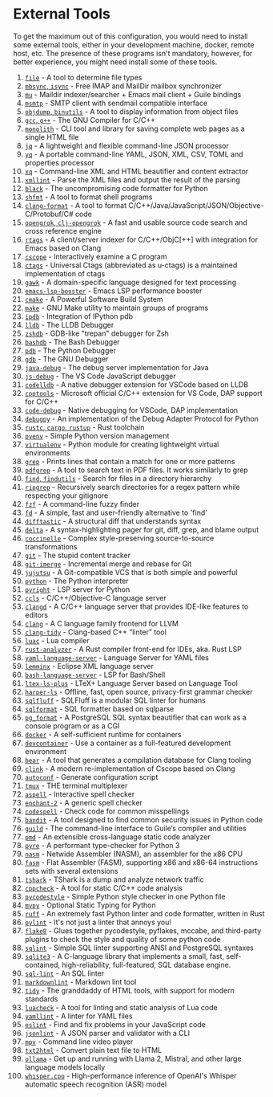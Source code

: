 # External Tools
To get the maximum out of this configuration, you would need to install some
external tools, either in your development machine, docker, remote host, etc.
The presence of these programs isn't mandatory, however, for better experience,
you might need install some of these tools.

1. [`file`](https://darwinsys.com/file) - A tool to determine file types
2. [`mbsync`, `isync`](https://isync.sourceforge.io) - Free IMAP and MailDir mailbox synchronizer
3. [`mu`](https://github.com/djcb/mu) - Maildir indexer/searcher + Emacs mail client + Guile bindings
4. [`msmtp`](https://github.com/marlam/msmtp) - SMTP client with sendmail compatible interface
5. [`objdump`, `binutils`](https://en.wikipedia.org/wiki/Objdump) - A tool to display information from object files
6. [`gcc`, `g++`](https://gcc.gnu.org) - The GNU Compiler for C/C++
7. [`monolith`](https://github.com/Y2Z/monolith) - CLI tool and library for saving complete web pages as a single HTML file
8. [`jq`](https://github.com/jqlang/jq) - A lightweight and flexible command-line JSON processor
9. [`yq`](https://github.com/mikefarah/yq) - A portable command-line YAML, JSON, XML, CSV, TOML and properties processor
10. [`xq`](https://github.com/sibprogrammer/xq) - Command-line XML and HTML beautifier and content extractor
11. [`xmllint`](https://github.com/GNOME/libxml2) - Parse the XML files and output the result of the parsing
12. [`black`](https://github.com/psf/black) - The uncompromising code formatter for Python
13. [`shfmt`](https://github.com/mvdan/sh) - A tool to format shell programs
14. [`clang-format`](https://clang.llvm.org/docs/ClangFormat.html) - A tool to format C/C++/Java/JavaScript/JSON/Objective-C/Protobuf/C# code
15. [`opengrok`, `clj-opengrok`](https://github.com/youngker/clj-opengrok) - A fast and usable source code search and cross reference engine
16. [`rtags`](https://github.com/Andersbakken/rtags) - A client/server indexer for C/C++/ObjC[++] with integration for Emacs based on Clang
17. [`cscope`](https://cscope.sourceforge.net) - Interactively examine a C program
18. [`ctags`](https://github.com/universal-ctags/ctags) - Universal Ctags (abbreviated as u-ctags) is a maintained implementation of ctags
19. [`gawk`](https://www.gnu.org/software/gawk) - A domain-specific language designed for text processing
20. [`emacs-lsp-booster`](https://github.com/blahgeek/emacs-lsp-booster) - Emacs LSP performance booster
21. [`cmake`](https://github.com/Kitware/CMake) - A Powerful Software Build System
22. [`make`](https://www.gnu.org/software/make) - GNU Make utility to maintain groups of programs
23. [`ipdb`](https://github.com/gotcha/ipdb) - Integration of IPython pdb
24. [`lldb`](https://lldb.llvm.org) - The LLDB Debugger
25. [`zshdb`](https://github.com/rocky/zshdb) - GDB-like "trepan" debugger for Zsh
26. [`bashdb`](https://bashdb.sourceforge.net) - The Bash Debugger
27. [`pdb`](https://docs.python.org/3/library/pdb.html) - The Python Debugger
28. [`gdb`](https://www.sourceware.org/gdb) - The GNU Debugger
29. [`java-debug`](https://github.com/microsoft/java-debug) - The debug server implementation for Java
30. [`js-debug`](https://github.com/microsoft/vscode-js-debug) - The VS Code JavaScript debugger
31. [`codelldb`](https://github.com/vadimcn/codelldb) - A native debugger extension for VSCode based on LLDB
32. [`cpptools`](https://github.com/microsoft/vscode-cpptools) - Microsoft official C/C++ extension for VS Code, DAP support for C/C++
33. [`code-debug`](https://github.com/WebFreak001/code-debug) - Native debugging for VSCode, DAP implementation
34. [`debugpy`](https://github.com/microsoft/debugpy) - An implementation of the Debug Adapter Protocol for Python
35. [`rustc`, `cargo`, `rustup`](https://github.com/rust-lang/rust) - Rust toolchain
36. [`pyenv`](https://github.com/pyenv/pyenv) - Simple Python version management
37. [`virtualenv`](https://docs.python.org/3/library/venv.html) - Python module for creating lightweight virtual environments
38. [`grep`](https://www.gnu.org/software/grep/manual/grep.html) - Prints lines that contain a match for one or more patterns
39. [`pdfgrep`](https://gitlab.com/pdfgrep/pdfgrep) - A tool to search text in PDF files. It works similarly to grep
40. [`find`, `findutils`](https://www.gnu.org/software/findutils) - Search for files in a directory hierarchy
41. [`ripgrep`](https://github.com/BurntSushi/ripgrep) - Recursively search directories for a regex pattern while respecting your gitignore
42. [`fzf`](https://github.com/junegunn/fzf) - A command-line fuzzy finder
43. [`fd`](https://github.com/sharkdp/fd) - A simple, fast and user-friendly alternative to 'find'
44. [`difftastic`](https://github.com/Wilfred/difftastic) - A structural diff that understands syntax
45. [`delta`](https://github.com/dandavison/delta) - A syntax-highlighting pager for git, diff, grep, and blame output
46. [`coccinelle`](https://github.com/coccinelle/coccinelle) - Complex style-preserving source-to-source transformations
47. [`git`](https://github.com/git/git) - The stupid content tracker
48. [`git-imerge`](https://github.com/mhagger/git-imerge) - Incremental merge and rebase for Git
49. [`jujutsu`](https://github.com/martinvonz/jj) - A Git-compatible VCS that is both simple and powerful
50. [`python`](https://python.org) - The Python interpreter
51. [`pyright`](https://github.com/microsoft/pyright) - LSP server for Python
52. [`ccls`](https://github.com/MaskRay/ccls) - C/C++/Objective-C language server
53. [`clangd`](https://clangd.llvm.org) - A C/C++ language server that provides IDE-like features to editors
54. [`clang`](https://clang.llvm.org) - A C language family frontend for LLVM
55. [`clang-tidy`](https://clang.llvm.org/extra/clang-tidy) - Clang-based C++ “linter” tool
56. [`luac`](https://www.lua.org) - Lua compiler
57. [`rust-analyzer`](https://github.com/rust-lang/rust-analyzer) - A Rust compiler front-end for IDEs, aka. Rust LSP
58. [`yaml-language-server`](https://github.com/redhat-developer/yaml-language-server) - Language Server for YAML files
59. [`lemminx`](https://github.com/eclipse/lemminx) - Eclipse XML language server
60. [`bash-language-server`](https://github.com/bash-lsp/bash-language-server) - LSP for Bash/Shell
61. [`ltex-ls-plus`](https://github.com/ltex-plus/ltex-ls-plus) - LTeX+ Language Server based on Language Tool
62. [`harper-ls`](https://github.com/Automattic/harper) - Offline, fast, open source, privacy-first grammar checker
63. [`sqlfluff`](https://github.com/sqlfluff/sqlfluff) - SQLFluff is a modular SQL linter for humans
64. [`sqlformat`](https://github.com/andialbrecht/sqlparse) - SQL formatter based on sqlparse
65. [`pg_format`](https://github.com/darold/pgFormatter) - A PostgreSQL SQL syntax beautifier that can work as a console program or as a CGI
66. [`docker`](https://www.docker.com) - A self-sufficient runtime for containers
67. [`devcontainer`](https://github.com/devcontainers/cli) - Use a container as a full-featured development environment
68. [`bear`](https://github.com/rizsotto/Bear) - A tool that generates a compilation database for Clang tooling
69. [`clink`](https://github.com/Smattr/clink) - A modern re-implementation of Cscope based on Clang
70. [`autoconf`](https://www.gnu.org/software/autoconf) - Generate configuration script
71. [`tmux`](https://github.com/tmux/tmux) - THE terminal multiplexer
72. [`aspell`](https://github.com/GNUAspell/aspell) - Interactive spell checker
73. [`enchant-2`](https://github.com/AbiWord/enchant) - A generic spell checker
74. [`codespell`](https://github.com/codespell-project/codespell) - Check code for common misspellings
75. [`bandit`](https://github.com/pycqa/bandit) - A tool designed to find common security issues in Python code
76. [`guild`](https://www.gnu.org/software/guile) - The command-line interface to Guile’s compiler and utilities
77. [`pmd`](https://github.com/pmd/pmd) - An extensible cross-language static code analyzer
78. [`pyre`](https://github.com/facebook/pyre-check) - A performant type-checker for Python 3
79. [`nasm`](https://github.com/netwide-assembler/nasm) - Netwide Assembler (NASM), an assembler for the x86 CPU
80. [`fasm`](https://flatassembler.net) - Flat Assembler (FASM), supporting x86 and x86-64 instructions sets with several extensions
81. [`tshark`](https://flatassembler.net) - TShark is a dump and analyze network traffic
82. [`cppcheck`](https://github.com/danmar/cppcheck) - A tool for static C/C++ code analysis
83. [`pycodestyle`](https://github.com/pycqa/pycodestyle) - Simple Python style checker in one Python file
84. [`mypy`](https://github.com/python/mypy) - Optional Static Typing for Python
85. [`ruff`](https://github.com/astral-sh/ruff) - An extremely fast Python linter and code formatter, written in Rust
86. [`pylint`](https://github.com/pylint-dev/pylint) - It's not just a linter that annoys you!
87. [`flake8`](https://github.com/pycqa/flake8) - Glues together pycodestyle, pyflakes, mccabe, and third-party plugins to check the style and quality of some python code
88. [`sqlint`](https://github.com/purcell/sqlint) - Simple SQL linter supporting ANSI and PostgreSQL syntaxes
89. [`sqlite3`](https://github.com/sqlite/sqlite) - A C-language library that implements a small, fast, self-contained, high-reliability, full-featured, SQL database engine.
90. [`sql-lint`](https://github.com/joereynolds/sql-lint) - An SQL linter
91. [`markdownlint`](https://github.com/markdownlint/markdownlint) - Markdown lint tool
92. [`tidy`](https://github.com/htacg/tidy-html5) - The granddaddy of HTML tools, with support for modern standards
93. [`luacheck`](https://github.com/mpeterv/luacheck) - A tool for linting and static analysis of Lua code
94. [`yamllint`](https://github.com/adrienverge/yamllint) - A linter for YAML files
95. [`eslint`](https://github.com/eslint/eslint) - Find and fix problems in your JavaScript code
96. [`jsonlint`](https://github.com/zaach/jsonlint) - A JSON parser and validator with a CLI
97. [`mpv`](https://github.com/mpv-player/mpv) - Command line video player
98. [`txt2html`](nil) - Convert plain text file to HTML
99. [`ollama`](https://github.com/ollama/ollama) - Get up and running with Llama 2, Mistral, and other large language models locally
100. [`whisper.cpp`](https://github.com/ggerganov/whisper.cpp) - High-performance inference of OpenAI's Whisper automatic speech recognition (ASR) model
